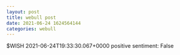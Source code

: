 ```yaml
--- 
layout: post 
title: webull post 
date: 2021-06-24 1624564144 
categories: webull 
--- 
```

$WISH	2021-06-24T19:33:30.067+0000
positive sentiment: False